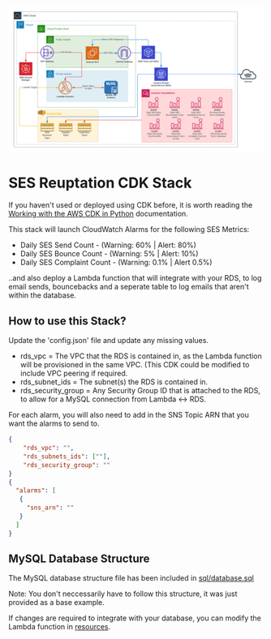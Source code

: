 ![alt text](https://github.com/SirDanielot/ses-reputation-cdk-stack/blob/master/assets/environment-diagram.png)

# SES Reuptation CDK Stack

If you haven't used or deployed using CDK before, it is worth reading the [Working with the AWS CDK in Python](https://docs.aws.amazon.com/cdk/v2/guide/work-with-cdk-python.html) documentation.

This stack will launch CloudWatch Alarms for the following SES Metrics:
 - Daily SES Send Count - (Warning: 60% | Alert: 80%)
 - Daily SES Bounce Count - (Warning: 5% | Alert: 10%)
 - Daily SES Complaint Count - (Warning: 0.1% | Alert 0.5%)

..and also deploy a Lambda function that will integrate with your RDS, to log email sends, bouncebacks and a seperate table to log emails that aren't within the database.

## How to use this Stack?

Update the 'config.json' file and update any missing values.

- rds_vpc = The VPC that the RDS is contained in, as the Lambda function will be provisioned in the same VPC. (This CDK could be modified to include VPC peering if required.
- rds_subnet_ids = The subnet(s) the RDS is contained in.
- rds_security_group = Any Security Group ID that is attached to the RDS, to allow for a MySQL connection from Lambda <-> RDS.

For each alarm, you will also need to add in the SNS Topic ARN that you want the alarms to send to.

```json
{
    "rds_vpc": "",
    "rds_subnets_ids": [""],
    "rds_security_group": ""
}
{
  "alarms": [
   {
     "sns_arn": ""   
   }
  ]
}
```

## MySQL Database Structure

The MySQL database structure file has been included in [sql/database.sql](https://github.com/sirdanielot/ses-reputation-cdk-stack/blob/master/sql/database.sql)

Note: You don't neccessarily have to follow this structure, it was just provided as a base example.

If changes are required to integrate with your database, you can modify the Lambda function in [resources](https://github.com/sirdanielot/ses-reputation-cdk-stack/blob/master/resources/lambda_function.py).
